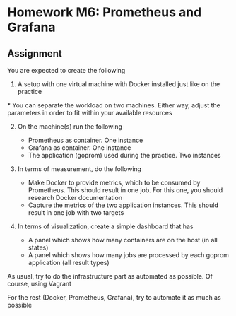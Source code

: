 # Homework M6: Prometheus and Grafana

## Assignment

You are expected to create the following

1. A setup with one virtual machine with Docker installed just like on the practice

<italic>* You can separate the workload on two machines. Either way, adjust the parameters in order to fit within your available resources
</italic>

2. On the machine(s) run the following

    - Prometheus as container. One instance
    - Grafana as container. One instance
    - The application (goprom) used during the practice. Two instances

3. In terms of measurement, do the following

    - Make Docker to provide metrics, which to be consumed by Prometheus. This should result in one job. <italic>For this one, you should research Docker documentation</italic>
    - Capture the metrics of the two application instances. This should result in one job with two targets

4. In terms of visualization, create a simple dashboard that has

    - A panel which shows how many containers are on the host (in all states)
    - A panel which shows how many jobs are processed by each goprom application (all result types)

As usual, try to do the infrastructure part as automated as possible. Of course, using Vagrant

For the rest (Docker, Prometheus, Grafana), try to automate it as much as possible